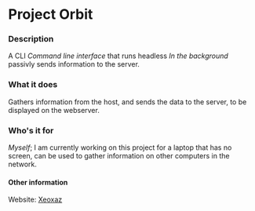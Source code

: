 # Project Orbit

### Description
A CLI *Command line interface* that runs headless *In the background* passivly sends information to the server.

### What it does
Gathers information from the host, and sends the data to the server, to be displayed on the webserver.

### Who's it for
*Myself*; I am currently working on this project for a laptop that has no screen, can be used to gather information on other computers in the network.

#### Other information
Website: [Xeoxaz](https://xeoxaz.com/)